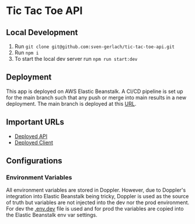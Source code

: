 # Tic Tac Toe API

## Local Development

1. Run `git clone git@github.com:sven-gerlach/tic-tac-toe-api.git`
2. Run `npm i`
3. To start the local dev server run `npm run start:dev`

## Deployment

This app is deployed on AWS Elastic Beanstalk. A CI/CD pipeline is set up for the main branch such that any push or
merge into main results in a new deployment. The main branch is deployed at this [URL](http://tictactoeapi-env.eba-hpiuzwz2.us-east-1.elasticbeanstalk.com/).

## Important URLs

- [Deployed API](http://tictactoeapi-env.eba-hpiuzwz2.us-east-1.elasticbeanstalk.com/)
- [Deployed Client](https://main.d2fre69usz6no8.amplifyapp.com)

## Configurations

### Environment Variables

All environment variables are stored in Doppler. However, due to Doppler's integration into Elastic Beanstalk being
tricky, Doppler is used as the source of truth but variables are not injected into the dev nor the prod environment. For
dev the [.env.dev](.env.dev) file is used and for prod the variables are copied into the Elastic Beanstalk env var settings.